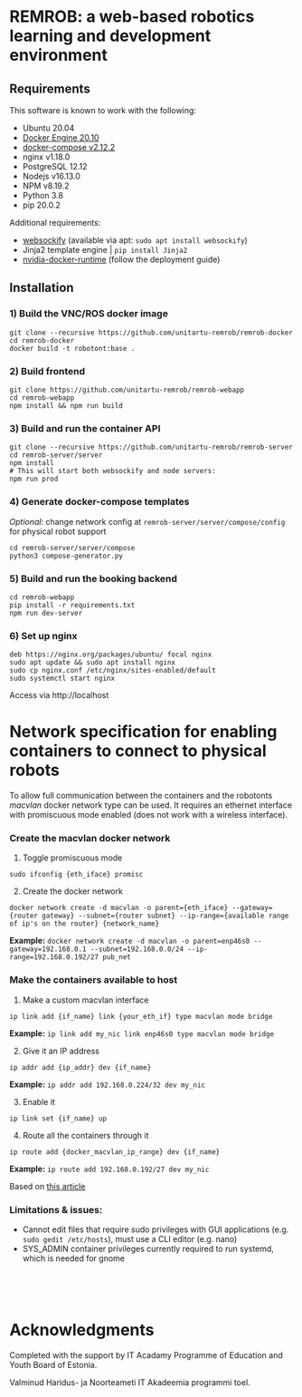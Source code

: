 # REMROB: a web-based robotics learning and development environment

## Requirements

This software is known to work with the following:

- Ubuntu 20.04
- [Docker Engine 20.10](https://docs.docker.com/engine/install/ubuntu/)
- [docker-compose v2.12.2](https://docs.docker.com/compose/install/other/)
- nginx v1.18.0
- PostgreSQL 12.12
- Nodejs v16.13.0
- NPM v8.19.2
- Python 3.8
- pip 20.0.2

Additional requirements:

- [websockify](https://github.com/novnc/websockify) (available via apt: `sudo apt install websockify`)
- Jinja2 template engine | `pip install Jinja2`
- [nvidia-docker-runtime](https://docs.nvidia.com/ai-enterprise/deployment-guide-vmware/0.1.0/docker.html) (follow the deployment guide)

## Installation 
### 1) Build the VNC/ROS docker image 
```
git clone --recursive https://github.com/unitartu-remrob/remrob-docker
cd remrob-docker
docker build -t robotont:base .
```
### 2) Build frontend
```
git clone https://github.com/unitartu-remrob/remrob-webapp
cd remrob-webapp
npm install && npm run build
```
### 3) Build and run the container API
```
git clone --recursive https://github.com/unitartu-remrob/remrob-server
cd remrob-server/server
npm install
# This will start both websockify and node servers:
npm run prod
```
### 4) Generate docker-compose templates

*Optional*: change network config at `remrob-server/server/compose/config` for physical robot support
```
cd remrob-server/server/compose
python3 compose-generator.py
```
### 5) Build and run the booking backend
```
cd remrob-webapp
pip install -r requirements.txt
npm run dev-server
```
### 6) Set up nginx
```
deb https://nginx.org/packages/ubuntu/ focal nginx
sudo apt update && sudo apt install nginx
sudo cp nginx.conf /etc/nginx/sites-enabled/default
sudo systemctl start nginx
```

Access via http://localhost

# Network specification for enabling containers to connect to physical robots

To allow full communication between the containers and the robotonts *macvlan* docker network type can be used. It requires an ethernet interface with promiscuous mode enabled (does not work with a wireless interface).


### Create the macvlan docker network
1. Toggle promiscuous mode

`sudo ifconfig {eth_iface} promisc`

2. Create the docker network

`docker network create -d macvlan -o parent={eth_iface} --gateway={router gateway} --subnet={router subnet} --ip-range={available range of ip's on the router} {network_name}`

**Example:**
`docker network create -d macvlan -o parent=enp46s0 --gateway=192.168.0.1 --subnet=192.168.0.0/24 --ip-range=192.168.0.192/27 pub_net`

### Make the containers available to host
1. Make a custom macvlan interface

`ip link add {if_name} link {your_eth_if} type macvlan mode bridge`

**Example:**
`ip link add my_nic link enp46s0 type macvlan mode bridge`

2. Give it an IP address

`ip addr add {ip_addr} dev {if_name}`

**Example:**
`ip addr add 192.168.0.224/32 dev my_nic`

3. Enable it

`ip link set {if_name} up`

4. Route all the containers through it

`ip route add {docker_macvlan_ip_range} dev {if_name}`

**Example:**
`ip route add 192.168.0.192/27 dev my_nic`

Based on [this article](https://blog.oddbit.com/post/2018-03-12-using-docker-macvlan-networks/)

### Limitations & issues:

- Cannot edit files that require sudo privileges with GUI applications (e.g. `sudo gedit /etc/hosts`), must use a CLI editor (e.g. nano)
- SYS_ADMIN container privileges currently required to run systemd, which is needed for gnome


&nbsp;

&nbsp;

# Acknowledgments

Completed with the support by IT Acadamy Programme of Education and Youth Board of Estonia.

Valminud Haridus- ja Noorteameti IT Akadeemia programmi toel.
